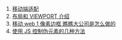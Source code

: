1. [移动端适配](https://juejin.im/post/5bc7fb9ef265da0acd20ebeb?utm_source=gold_browser_extension)
2. [布局和 VIEWPORT 介绍](https://github.com/kaola-fed/blog/issues/133)
3. [移动 web 1 像素边框 瞧瞧大公司是怎么做的](https://segmentfault.com/a/1190000007604842)
4. [使用 JS 控制伪元素的几种方法](http://www.dengzhr.com/frontend/css/797)
